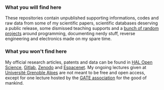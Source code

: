 ### What you will find here
These repositories contain unpublished supporting informations, codes and raw data from some of my scientific papers, scientific databases deserving a public release, some dismissed teaching supports and a [bunch of random projects](https://github.com/Raphael-Boichot/Awesome-Game-Boy-Camera-and-Game-Boy-Printer-projects) around programming, documenting nerdy stuff, reverse engineering and electronics made on my spare time.

### What you won't find here
My official research articles, patents and data can be found in [HAL Open Science](https://hal.science/search/index?q=raphael+boichot), [Gitlab](https://ttk.gricad-gitlab.univ-grenoble-alpes.fr/boichotr), [Zenodo](https://zenodo.org/records/6104937#.YhOpROjMLct) and [Espacenet](https://worldwide.espacenet.com/searchResults?ST=singleline&locale=fr_EP&submitted=true&DB=&query=raphael+boichot). My ongoing lectures given at [Université Grenoble Alpes](https://www.univ-grenoble-alpes.fr/english/) are not meant to be free and open access, except for one lecture hosted by the [GATE association](https://www.transitionengineering.org/transition_engineering/) for the good of mankind.
